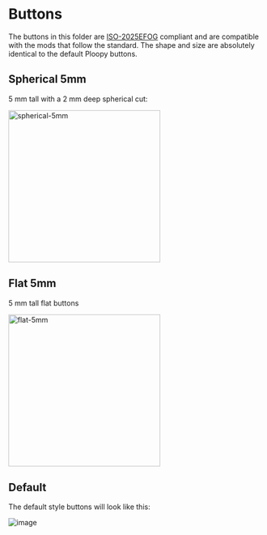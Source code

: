 # Buttons

The buttons in this folder are [ISO-2025EFOG](https://github.com/efogdev/ISO-2025EFOG) compliant and are compatible with the mods that follow the standard. The shape and size are absolutely identical to the default Ploopy buttons.

## Spherical 5mm

5 mm tall with a 2 mm deep spherical cut:

<img alt='spherical-5mm' src='./spherical-5mm/images/spherical-buttons-5mm-render.png' height="300px"/>

## Flat 5mm

5 mm tall flat buttons

<img alt='flat-5mm' src='./flat-5mm/images/flat-buttons-5mm-render.png' height="300px"/>

## Default

The default style buttons will look like this:

![image](https://github.com/user-attachments/assets/0817330c-2b30-49e5-9413-34a954e43823)

